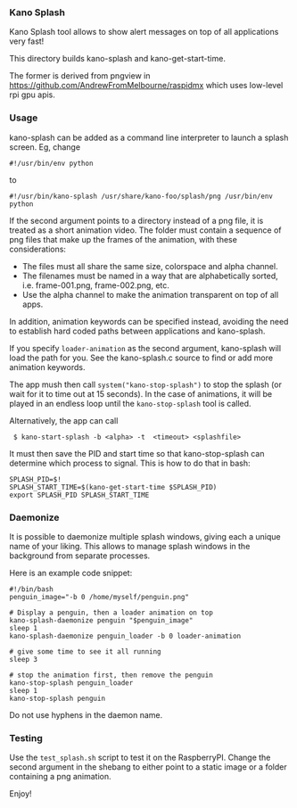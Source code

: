 ### Kano Splash

Kano Splash tool allows to show alert messages on top of all applications very fast!

This directory builds kano-splash and kano-get-start-time.

The former is derived from pngview in https://github.com/AndrewFromMelbourne/raspidmx which uses low-level rpi gpu apis.

### Usage

kano-splash can be added as a command line interpreter to launch a splash screen. Eg, change

```
#!/usr/bin/env python 
```

to 

```
#!/usr/bin/kano-splash /usr/share/kano-foo/splash/png /usr/bin/env python 
```

If the second argument points to a directory instead of a png file, it is treated as a short animation video.
The folder must contain a sequence of png files that make up the frames of the animation, with these considerations:

 * The files must all share the same size, colorspace and alpha channel.
 * The filenames must be named in a way that are alphabetically sorted, i.e. frame-001.png, frame-002.png, etc.
 * Use the alpha channel to make the animation transparent on top of all apps.

In addition, animation keywords can be specified instead, avoiding the need to establish hard coded paths
between applications and kano-splash.

If you specify `loader-animation` as the second argument, kano-splash will load the path for you.
See the kano-splash.c source to find or add more animation keywords.

The app mush then call `system("kano-stop-splash")` to stop the splash (or wait for it to time out at 15 seconds).
In the case of animations, it will be played in an endless loop until the `kano-stop-splash` tool is called.

Alternatively, the app can call

```
 $ kano-start-splash -b <alpha> -t  <timeout> <splashfile>
```

It must then save the PID and start time so that kano-stop-splash can determine which process to signal.
This is how to do that in bash:

```
SPLASH_PID=$!
SPLASH_START_TIME=$(kano-get-start-time $SPLASH_PID)
export SPLASH_PID SPLASH_START_TIME
```

### Daemonize

It is possible to daemonize multiple splash windows, giving each a unique name of your liking.
This allows to manage splash windows in the background from separate processes.

Here is an example code snippet:

```
#!/bin/bash
penguin_image="-b 0 /home/myself/penguin.png"

# Display a penguin, then a loader animation on top
kano-splash-daemonize penguin "$penguin_image"
sleep 1
kano-splash-daemonize penguin_loader -b 0 loader-animation

# give some time to see it all running
sleep 3

# stop the animation first, then remove the penguin
kano-stop-splash penguin_loader
sleep 1
kano-stop-splash penguin
```

Do not use hyphens in the daemon name.

### Testing

Use the `test_splash.sh` script to test it on the RaspberryPI. Change the second argument in the shebang
to either point to a static image or a folder containing a png animation.

Enjoy!

